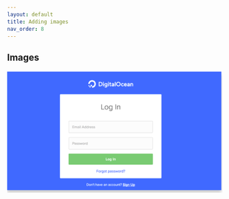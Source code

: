 ```yaml
---
layout: default
title: Adding images
nav_order: 8
---
```


## Images 

  ![Login](https://github.com/SamLee77/Sam-Test-Docs/blob/gh-pages/assets/images/DO-Login.PNG?raw=true "Login Digital Ocean")
  
  
  
